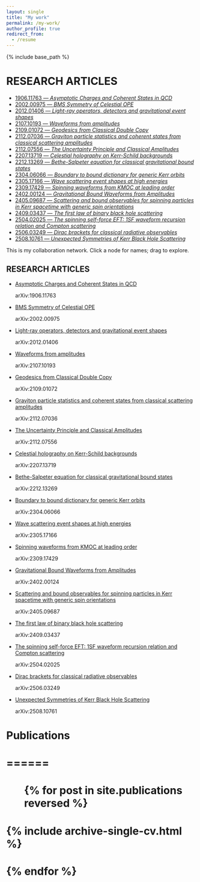 ```yaml
---
layout: single
title: "My work"
permalink: /my-work/
author_profile: true
redirect_from:
  - /resume
---
```


{% include base_path %}

# RESEARCH ARTICLES

- [1906.11763 — *Asymptotic Charges and Coherent States in QCD*](https://arxiv.org/abs/1906.11763)
- [2002.00975 — *BMS Symmetry of Celestial OPE*](https://arxiv.org/abs/2002.00975)
- [2012.01406 — *Light-ray operators, detectors and gravitational event shapes*](https://arxiv.org/abs/2012.01406)
- [2107.10193 — *Waveforms from amplitudes*](https://arxiv.org/abs/2107.10193)
- [2109.01072 — *Geodesics from Classical Double Copy*](https://arxiv.org/abs/2109.01072)
- [2112.07036 — *Graviton particle statistics and coherent states from classical scattering amplitudes*](https://arxiv.org/abs/2112.07036)
- [2112.07556 — *The Uncertainty Principle and Classical Amplitudes*](https://arxiv.org/abs/2112.07556)
- [2207.13719 — *Celestial holography on Kerr-Schild backgrounds*](https://arxiv.org/abs/2207.13719)
- [2212.13269 — *Bethe-Salpeter equation for classical gravitational bound states*](https://arxiv.org/abs/2212.13269)
- [2304.06066 — *Boundary to bound dictionary for generic Kerr orbits*](https://arxiv.org/abs/2304.06066)
- [2305.17166 — *Wave scattering event shapes at high energies*](https://arxiv.org/abs/2305.17166)
- [2309.17429 — *Spinning waveforms from KMOC at leading order*](https://arxiv.org/abs/2309.17429)
- [2402.00124 — *Gravitational Bound Waveforms from Amplitudes*](https://arxiv.org/abs/2402.00124)
- [2405.09687 — *Scattering and bound observables for spinning particles in Kerr spacetime with generic spin orientations*](https://arxiv.org/abs/2405.09687)
- [2409.03437 — *The first law of binary black hole scattering*](https://arxiv.org/abs/2409.03437)
- [2504.02025 — *The spinning self-force EFT: 1SF waveform recursion relation and Compton scattering*](https://arxiv.org/abs/2504.02025)
- [2506.03249 — *Dirac brackets for classical radiative observables*](https://arxiv.org/abs/2506.03249)
- [2508.10761 — *Unexpected Symmetries of Kerr Black Hole Scattering*](https://arxiv.org/abs/2508.10761)

<p>This is my collaboration network. Click a node for names; drag to explore.</p>
<div id="coauthor-graph"></div>

<script src="https://cdnjs.cloudflare.com/ajax/libs/d3/7.9.0/d3.min.js" defer></script>
<script defer>
document.addEventListener('DOMContentLoaded', async () => {
  const wrap = document.getElementById('coauthor-graph');
  wrap.style.width = '100%'; wrap.style.height = '320px'; wrap.style.border='1px solid #e5e7eb'; wrap.style.borderRadius='10px';

  const w = wrap.clientWidth, h = wrap.clientHeight;
  const svg = d3.select('#coauthor-graph').append('svg').attr('width', w).attr('height', h);

  const data = await (await fetch('{{ "/files/coauthors.json" | relative_url }}')).json();

  const sim = d3.forceSimulation(data.nodes)
    .force('link', d3.forceLink(data.links).id(d=>d.id).distance(80))
    .force('charge', d3.forceManyBody().strength(-140))
    .force('center', d3.forceCenter(w/2, h/2));

  const link = svg.append('g').attr('stroke', '#e5e7eb').selectAll('line')
    .data(data.links).enter().append('line').attr('stroke-width', 1.2);

  const node = svg.append('g').selectAll('circle')
    .data(data.nodes).enter().append('circle')
    .attr('r', d => d.me ? 8 : 5)
    .attr('fill', d => d.me ? '#2563eb' : '#9ca3af')
    .attr('stroke', '#fff').attr('stroke-width', 1.2)
    .call(d3.drag()
      .on('start', (e,d)=>{ if(!e.active) sim.alphaTarget(0.3).restart(); d.fx=d.x; d.fy=d.y; })
      .on('drag', (e,d)=>{ d.fx=e.x; d.fy=e.y; })
      .on('end',  (e,d)=>{ if(!e.active) sim.alphaTarget(0); d.fx=null; d.fy=null; })
    );

  node.append('title').text(d => d.id);

  sim.on('tick', () => {
    link.attr('x1', d => d.source.x).attr('y1', d => d.source.y)
        .attr('x2', d => d.target.x).attr('y2', d => d.target.y);
    node.attr('cx', d => d.x).attr('cy', d => d.y);
  });
});
</script>

## RESEARCH ARTICLES

<ul class="pub-list">
  <li class="pub-card"><p class="pub-title"><a href="https://arxiv.org/abs/1906.11763">Asymptotic Charges and Coherent States in QCD</a></p><p class="pub-meta">arXiv:1906.11763</p></li>
  <li class="pub-card"><p class="pub-title"><a href="https://arxiv.org/abs/2002.00975">BMS Symmetry of Celestial OPE</a></p><p class="pub-meta">arXiv:2002.00975</p></li>
  <li class="pub-card"><p class="pub-title"><a href="https://arxiv.org/abs/2012.01406">Light-ray operators, detectors and gravitational event shapes</a></p><p class="pub-meta">arXiv:2012.01406</p></li>
  <li class="pub-card"><p class="pub-title"><a href="https://arxiv.org/abs/2107.10193">Waveforms from amplitudes</a></p><p class="pub-meta">arXiv:2107.10193</p></li>
  <li class="pub-card"><p class="pub-title"><a href="https://arxiv.org/abs/2109.01072">Geodesics from Classical Double Copy</a></p><p class="pub-meta">arXiv:2109.01072</p></li>
  <li class="pub-card"><p class="pub-title"><a href="https://arxiv.org/abs/2112.07036">Graviton particle statistics and coherent states from classical scattering amplitudes</a></p><p class="pub-meta">arXiv:2112.07036</p></li>
  <li class="pub-card"><p class="pub-title"><a href="https://arxiv.org/abs/2112.07556">The Uncertainty Principle and Classical Amplitudes</a></p><p class="pub-meta">arXiv:2112.07556</p></li>
  <li class="pub-card"><p class="pub-title"><a href="https://arxiv.org/abs/2207.13719">Celestial holography on Kerr-Schild backgrounds</a></p><p class="pub-meta">arXiv:2207.13719</p></li>
  <li class="pub-card"><p class="pub-title"><a href="https://arxiv.org/abs/2212.13269">Bethe-Salpeter equation for classical gravitational bound states</a></p><p class="pub-meta">arXiv:2212.13269</p></li>
  <li class="pub-card"><p class="pub-title"><a href="https://arxiv.org/abs/2304.06066">Boundary to bound dictionary for generic Kerr orbits</a></p><p class="pub-meta">arXiv:2304.06066</p></li>
  <li class="pub-card"><p class="pub-title"><a href="https://arxiv.org/abs/2305.17166">Wave scattering event shapes at high energies</a></p><p class="pub-meta">arXiv:2305.17166</p></li>
  <li class="pub-card"><p class="pub-title"><a href="https://arxiv.org/abs/2309.17429">Spinning waveforms from KMOC at leading order</a></p><p class="pub-meta">arXiv:2309.17429</p></li>
  <li class="pub-card"><p class="pub-title"><a href="https://arxiv.org/abs/2402.00124">Gravitational Bound Waveforms from Amplitudes</a></p><p class="pub-meta">arXiv:2402.00124</p></li>
  <li class="pub-card"><p class="pub-title"><a href="https://arxiv.org/abs/2405.09687">Scattering and bound observables for spinning particles in Kerr spacetime with generic spin orientations</a></p><p class="pub-meta">arXiv:2405.09687</p></li>
  <li class="pub-card"><p class="pub-title"><a href="https://arxiv.org/abs/2409.03437">The first law of binary black hole scattering</a></p><p class="pub-meta">arXiv:2409.03437</p></li>
  <li class="pub-card"><p class="pub-title"><a href="https://arxiv.org/abs/2504.02025">The spinning self-force EFT: 1SF waveform recursion relation and Compton scattering</a></p><p class="pub-meta">arXiv:2504.02025</p></li>
  <li class="pub-card"><p class="pub-title"><a href="https://arxiv.org/abs/2506.03249">Dirac brackets for classical radiative observables</a></p><p class="pub-meta">arXiv:2506.03249</p></li>
  <li class="pub-card"><p class="pub-title"><a href="https://arxiv.org/abs/2508.10761">Unexpected Symmetries of Kerr Black Hole Scattering</a></p><p class="pub-meta">arXiv:2508.10761</p></li>
</ul>


# Publications
# ======
#  <ul>{% for post in site.publications reversed %}
#    {% include archive-single-cv.html %}
#  {% endfor %}</ul>
